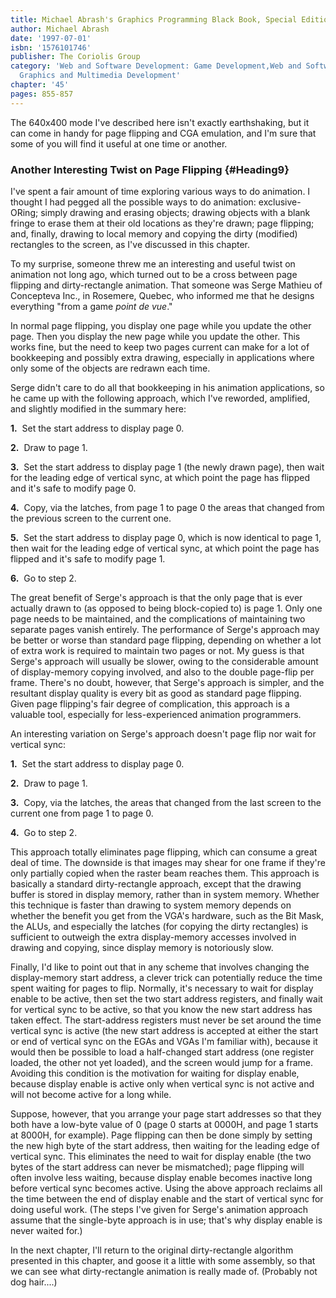 ```yaml
---
title: Michael Abrash's Graphics Programming Black Book, Special Edition
author: Michael Abrash
date: '1997-07-01'
isbn: '1576101746'
publisher: The Coriolis Group
category: 'Web and Software Development: Game Development,Web and Software Development:
  Graphics and Multimedia Development'
chapter: '45'
pages: 855-857
---
```


The 640x400 mode I've described here isn't exactly earthshaking, but it
can come in handy for page flipping and CGA emulation, and I'm sure that
some of you will find it useful at one time or another.

### Another Interesting Twist on Page Flipping {#Heading9}

I've spent a fair amount of time exploring various ways to do animation.
I thought I had pegged all the possible ways to do animation:
exclusive-ORing; simply drawing and erasing objects; drawing objects
with a blank fringe to erase them at their old locations as they're
drawn; page flipping; and, finally, drawing to local memory and copying
the dirty (modified) rectangles to the screen, as I've discussed in this
chapter.

To my surprise, someone threw me an interesting and useful twist on
animation not long ago, which turned out to be a cross between page
flipping and dirty-rectangle animation. That someone was Serge Mathieu
of Concepteva Inc., in Rosemere, Quebec, who informed me that he designs
everything "from a game *point de vue*."

In normal page flipping, you display one page while you update the other
page. Then you display the new page while you update the other. This
works fine, but the need to keep two pages current can make for a lot of
bookkeeping and possibly extra drawing, especially in applications where
only some of the objects are redrawn each time.

Serge didn't care to do all that bookkeeping in his animation
applications, so he came up with the following approach, which I've
reworded, amplified, and slightly modified in the summary here:

**1.**  Set the start address to display page 0.

**2.**  Draw to page 1.

**3.**  Set the start address to display page 1 (the newly drawn page),
then wait for the leading edge of vertical sync, at which point the page
has flipped and it's safe to modify page 0.

**4.**  Copy, via the latches, from page 1 to page 0 the areas that
changed from the previous screen to the current one.

**5.**  Set the start address to display page 0, which is now identical
to page 1, then wait for the leading edge of vertical sync, at which
point the page has flipped and it's safe to modify page 1.

**6.**  Go to step 2.

The great benefit of Serge's approach is that the only page that is ever
actually drawn to (as opposed to being block-copied to) is page 1. Only
one page needs to be maintained, and the complications of maintaining
two separate pages vanish entirely. The performance of Serge's approach
may be better or worse than standard page flipping, depending on whether
a lot of extra work is required to maintain two pages or not. My guess
is that Serge's approach will usually be slower, owing to the
considerable amount of display-memory copying involved, and also to the
double page-flip per frame. There's no doubt, however, that Serge's
approach is simpler, and the resultant display quality is every bit as
good as standard page flipping. Given page flipping's fair degree of
complication, this approach is a valuable tool, especially for
less-experienced animation programmers.

An interesting variation on Serge's approach doesn't page flip nor wait
for vertical sync:

**1.**  Set the start address to display page 0.

**2.**  Draw to page 1.

**3.**  Copy, via the latches, the areas that changed from the last
screen to the current one from page 1 to page 0.

**4.**  Go to step 2.

This approach totally eliminates page flipping, which can consume a
great deal of time. The downside is that images may shear for one frame
if they're only partially copied when the raster beam reaches them. This
approach is basically a standard dirty-rectangle approach, except that
the drawing buffer is stored in display memory, rather than in system
memory. Whether this technique is faster than drawing to system memory
depends on whether the benefit you get from the VGA's hardware, such as
the Bit Mask, the ALUs, and especially the latches (for copying the
dirty rectangles) is sufficient to outweigh the extra display-memory
accesses involved in drawing and copying, since display memory is
notoriously slow.

Finally, I'd like to point out that in any scheme that involves changing
the display-memory start address, a clever trick can potentially reduce
the time spent waiting for pages to flip. Normally, it's necessary to
wait for display enable to be active, then set the two start address
registers, and finally wait for vertical sync to be active, so that you
know the new start address has taken effect. The start-address registers
must never be set around the time vertical sync is active (the new start
address is accepted at either the start or end of vertical sync on the
EGAs and VGAs I'm familiar with), because it would then be possible to
load a half-changed start address (one register loaded, the other not
yet loaded), and the screen would jump for a frame. Avoiding this
condition is the motivation for waiting for display enable, because
display enable is active only when vertical sync is not active and will
not become active for a long while.

Suppose, however, that you arrange your page start addresses so that
they both have a low-byte value of 0 (page 0 starts at 0000H, and page 1
starts at 8000H, for example). Page flipping can then be done simply by
setting the new high byte of the start address, then waiting for the
leading edge of vertical sync. This eliminates the need to wait for
display enable (the two bytes of the start address can never be
mismatched); page flipping will often involve less waiting, because
display enable becomes inactive long before vertical sync becomes
active. Using the above approach reclaims all the time between the end
of display enable and the start of vertical sync for doing useful work.
(The steps I've given for Serge's animation approach assume that the
single-byte approach is in use; that's why display enable is never
waited for.)

In the next chapter, I'll return to the original dirty-rectangle
algorithm presented in this chapter, and goose it a little with some
assembly, so that we can see what dirty-rectangle animation is really
made of. (Probably not dog hair....)
